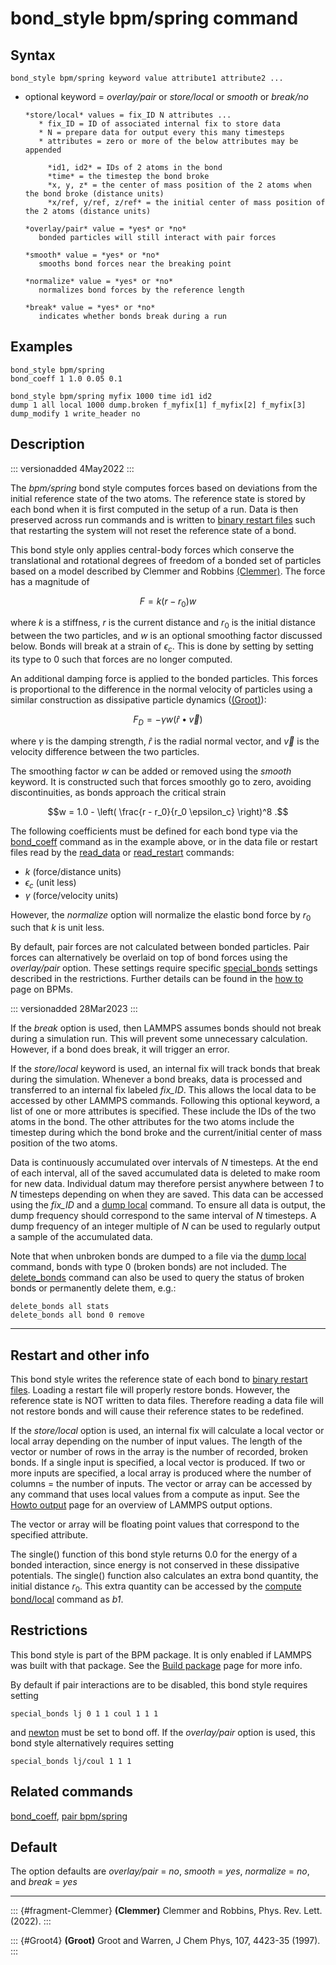 # bond_style bpm/spring command

## Syntax

``` LAMMPS
bond_style bpm/spring keyword value attribute1 attribute2 ...
```

-   optional keyword = *overlay/pair* or *store/local* or *smooth* or
    *break/no*

        *store/local* values = fix_ID N attributes ...
           * fix_ID = ID of associated internal fix to store data
           * N = prepare data for output every this many timesteps
           * attributes = zero or more of the below attributes may be appended

             *id1, id2* = IDs of 2 atoms in the bond
             *time* = the timestep the bond broke
             *x, y, z* = the center of mass position of the 2 atoms when the bond broke (distance units)
             *x/ref, y/ref, z/ref* = the initial center of mass position of the 2 atoms (distance units)

        *overlay/pair* value = *yes* or *no*
           bonded particles will still interact with pair forces

        *smooth* value = *yes* or *no*
           smooths bond forces near the breaking point

        *normalize* value = *yes* or *no*
           normalizes bond forces by the reference length

        *break* value = *yes* or *no*
           indicates whether bonds break during a run

## Examples

``` LAMMPS
bond_style bpm/spring
bond_coeff 1 1.0 0.05 0.1

bond_style bpm/spring myfix 1000 time id1 id2
dump 1 all local 1000 dump.broken f_myfix[1] f_myfix[2] f_myfix[3]
dump_modify 1 write_header no
```

## Description

::: versionadded
4May2022
:::

The *bpm/spring* bond style computes forces based on deviations from the
initial reference state of the two atoms. The reference state is stored
by each bond when it is first computed in the setup of a run. Data is
then preserved across run commands and is written to [binary restart
files](restart) such that restarting the system will not reset the
reference state of a bond.

This bond style only applies central-body forces which conserve the
translational and rotational degrees of freedom of a bonded set of
particles based on a model described by Clemmer and Robbins
[(Clemmer)](fragment-Clemmer). The force has a magnitude of

$$F = k (r - r_0) w$$

where $k$ is a stiffness, $r$ is the current distance and $r_0$ is the
initial distance between the two particles, and $w$ is an optional
smoothing factor discussed below. Bonds will break at a strain of
$\epsilon_c$. This is done by setting by setting its type to 0 such that
forces are no longer computed.

An additional damping force is applied to the bonded particles. This
forces is proportional to the difference in the normal velocity of
particles using a similar construction as dissipative particle dynamics
([(Groot)](Groot4)):

$$F_D = - \gamma w (\hat{r} \bullet \vec{v})$$

where $\gamma$ is the damping strength, $\hat{r}$ is the radial normal
vector, and $\vec{v}$ is the velocity difference between the two
particles.

The smoothing factor $w$ can be added or removed using the *smooth*
keyword. It is constructed such that forces smoothly go to zero,
avoiding discontinuities, as bonds approach the critical strain

$$w = 1.0 - \left( \frac{r - r_0}{r_0 \epsilon_c} \right)^8 .$$

The following coefficients must be defined for each bond type via the
[bond_coeff](bond_coeff) command as in the example above, or in the data
file or restart files read by the [read_data](read_data) or
[read_restart](read_restart) commands:

-   $k$ (force/distance units)
-   $\epsilon_c$ (unit less)
-   $\gamma$ (force/velocity units)

However, the *normalize* option will normalize the elastic bond force by
$r_0$ such that $k$ is unit less.

By default, pair forces are not calculated between bonded particles.
Pair forces can alternatively be overlaid on top of bond forces using
the *overlay/pair* option. These settings require specific
[special_bonds](special_bonds) settings described in the restrictions.
Further details can be found in the [how to](Howto_BPM) page on BPMs.

::: versionadded
28Mar2023
:::

If the *break* option is used, then LAMMPS assumes bonds should not
break during a simulation run. This will prevent some unnecessary
calculation. However, if a bond does break, it will trigger an error.

If the *store/local* keyword is used, an internal fix will track bonds
that break during the simulation. Whenever a bond breaks, data is
processed and transferred to an internal fix labeled *fix_ID*. This
allows the local data to be accessed by other LAMMPS commands. Following
this optional keyword, a list of one or more attributes is specified.
These include the IDs of the two atoms in the bond. The other attributes
for the two atoms include the timestep during which the bond broke and
the current/initial center of mass position of the two atoms.

Data is continuously accumulated over intervals of *N* timesteps. At the
end of each interval, all of the saved accumulated data is deleted to
make room for new data. Individual datum may therefore persist anywhere
between *1* to *N* timesteps depending on when they are saved. This data
can be accessed using the *fix_ID* and a [dump local](dump) command. To
ensure all data is output, the dump frequency should correspond to the
same interval of *N* timesteps. A dump frequency of an integer multiple
of *N* can be used to regularly output a sample of the accumulated data.

Note that when unbroken bonds are dumped to a file via the [dump
local](dump) command, bonds with type 0 (broken bonds) are not included.
The [delete_bonds](delete_bonds) command can also be used to query the
status of broken bonds or permanently delete them, e.g.:

``` LAMMPS
delete_bonds all stats
delete_bonds all bond 0 remove
```

------------------------------------------------------------------------

## Restart and other info

This bond style writes the reference state of each bond to [binary
restart files](restart). Loading a restart file will properly restore
bonds. However, the reference state is NOT written to data files.
Therefore reading a data file will not restore bonds and will cause
their reference states to be redefined.

If the *store/local* option is used, an internal fix will calculate a
local vector or local array depending on the number of input values. The
length of the vector or number of rows in the array is the number of
recorded, broken bonds. If a single input is specified, a local vector
is produced. If two or more inputs are specified, a local array is
produced where the number of columns = the number of inputs. The vector
or array can be accessed by any command that uses local values from a
compute as input. See the [Howto output](Howto_output) page for an
overview of LAMMPS output options.

The vector or array will be floating point values that correspond to the
specified attribute.

The single() function of this bond style returns 0.0 for the energy of a
bonded interaction, since energy is not conserved in these dissipative
potentials. The single() function also calculates an extra bond
quantity, the initial distance $r_0$. This extra quantity can be
accessed by the [compute bond/local](compute_bond_local) command as
*b1*.

## Restrictions

This bond style is part of the BPM package. It is only enabled if LAMMPS
was built with that package. See the [Build package](Build_package) page
for more info.

By default if pair interactions are to be disabled, this bond style
requires setting

``` LAMMPS
special_bonds lj 0 1 1 coul 1 1 1
```

and [newton](newton) must be set to bond off. If the *overlay/pair*
option is used, this bond style alternatively requires setting

``` LAMMPS
special_bonds lj/coul 1 1 1
```

## Related commands

[bond_coeff](bond_coeff), [pair bpm/spring](pair_bpm_spring)

## Default

The option defaults are *overlay/pair* = *no*, *smooth* = *yes*,
*normalize* = *no*, and *break* = *yes*

------------------------------------------------------------------------

::: {#fragment-Clemmer}
**(Clemmer)** Clemmer and Robbins, Phys. Rev. Lett. (2022).
:::

::: {#Groot4}
**(Groot)** Groot and Warren, J Chem Phys, 107, 4423-35 (1997).
:::
